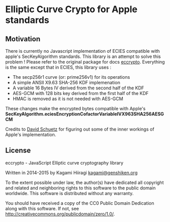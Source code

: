 # Elliptic Curve Crypto for Apple standards

## Motivation

There is currently no Javascript implementation of ECIES compatible
with apple's SecKeyAlgorithm standards. This library is an attempt to solve this problem ! Please refer to the original package for docs [eccrypto](https://github.com/bitchan/eccrypto.git). Everything is the same except that in ECIES, this library uses :

- The secp256r1 curve (or: prime256v1) for its operations
- A simple ANSII X9.63 SHA-256 KDF implemenation
- A variable 16 Bytes IV derived from the second half of the KDF
- AES-GCM with 128 bits key derived from the first half of the KDF
- HMAC is removed as it is not needed with AES-GCM

These changes make the encrypted bytes compatible with Apple's **SecKeyAlgorithm.eciesEncryptionCofactorVariableIVX963SHA256AESGCM**

Credits to [David Schuetz](https://darthnull.org/security/2018/05/31/secure-enclave-ecies/) for figuring out some of the inner workings of Apple's implementation.

## License

eccrypto - JavaScript Elliptic curve cryptography library

Written in 2014-2015 by Kagami Hiiragi <kagami@genshiken.org>

To the extent possible under law, the author(s) have dedicated all copyright and related and neighboring rights to this software to the public domain worldwide. This software is distributed without any warranty.

You should have received a copy of the CC0 Public Domain Dedication along with this software. If not, see <http://creativecommons.org/publicdomain/zero/1.0/>.
